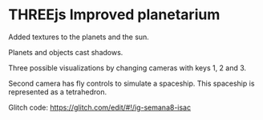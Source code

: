 # THREEjs Improved planetarium
Added textures to the planets and the sun.

Planets and objects cast shadows.

Three possible visualizations by changing cameras with keys 1, 2 and 3.

Second camera has fly controls to simulate a spaceship. This spaceship is represented as a tetrahedron.

Glitch code: https://glitch.com/edit/#!/ig-semana8-isac